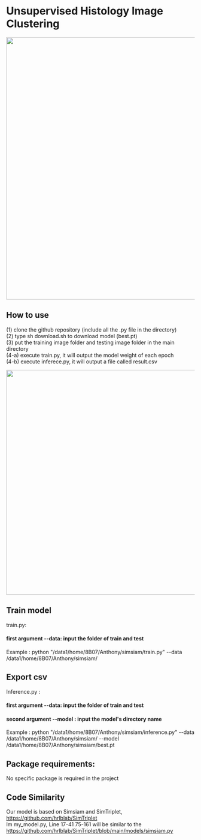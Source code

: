 # Unsupervised Histology Image Clustering


<td style="text-align: center; vertical-align: middle;"><img src="https://user-images.githubusercontent.com/29053630/201796982-fc8992f4-cecf-455f-bd3f-137cd6ed4020.jpg" width="700"/>

## How to use
(1) clone the github repository (include all the .py file in the directory) <br>
(2) type sh download.sh to download model (best.pt)<br>
(3) put the training image folder and testing image folder in the main directory <br>
(4-a) execute train.py, it will output the model weight of each epoch <br> 
(4-b) execute inferece.py, it will output a file called result.csv  <br>

<td style="text-align: center; vertical-align: middle;"><img src="https://user-images.githubusercontent.com/29053630/201796963-8e99bbe0-db3c-4776-be22-d98ac1e8054f.jpg" width="600"/>
  
## Train model
train.py: <br>
  
#### first argument --data: input the folder of train and test <br>
Example : python "/data1/home/8B07/Anthony/simsiam/train.py" --data /data1/home/8B07/Anthony/simsiam/ 
## Export csv
Inference.py :  <br>
#### first argument --data: input the folder of train and test <br>
#### second argument --model <b> </b> : input the model's directory name <br>
Example : python "/data1/home/8B07/Anthony/simsiam/inference.py" --data /data1/home/8B07/Anthony/simsiam/ --model /data1/home/8B07/Anthony/simsiam/best.pt


## Package requirements:
No specific package is required in the project

## Code Similarity
Our model is based on Simsiam and SimTriplet, https://github.com/hrlblab/SimTriplet <br>
Im my_model.py, Line 17-41 75-161 will be similar to the https://github.com/hrlblab/SimTriplet/blob/main/models/simsiam.py
